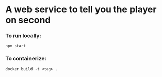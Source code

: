 # A web service to tell you the player on second

### To run locally:
`npm start`

### To containerize:
`docker build -t <tag> .` 
